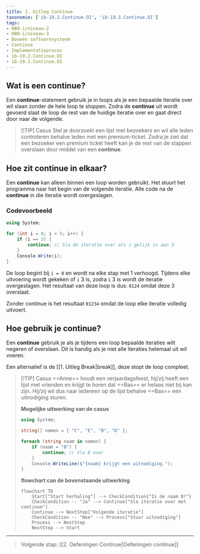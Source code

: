 ```yaml
---
title: 1. Uitleg Continue
taxonomie: ['ib-19.2.Continue.OI', 'ib-19.3.Continue.OI']
tags:
- HBO-i/niveau-2
- HBO-i/niveau-3
- Bouwen softwaresysteem
- Continue
- Implementatieproces
- ib-19.2.Continue.OI
- ib-19.3.Continue.OI
---
```


## Wat is een continue?
Een **continue**-statement gebruik je in loops als je een bepaalde iteratie over wil slaan zonder de hele loop te stoppen. Zodra de **continue** uit wordt gevoerd slaat de loop de rest van de huidige iteratie over en gaat direct door naar de volgende.

> [!TIP] Casus
> Stel je doorzoekt een lijst met bezoekers en wil alle leden controleren behalve leden met een premium-ticket. Zodra je ziet dat een bezoeker een premium ticket heeft kan je de rest van de stappen overslaan door middel van een **continue**.

## Hoe zit continue in elkaar?
Een **continue** kan alleen binnen een loop worden gebruikt. Het stuurt het programma naar het begin van de volgende iteratie. Alle code na de **continue** in die iteratie wordt overgeslagen.

### Codevoorbeeld
```csharp
using System;

for (int i = 0; i < 5; i++) {
    if (i == 3) {
        continue; // Sla de iteratie over als i gelijk is aan 3
    }
    Console.Write(i);
}
```

De loop begint bij `i = 0` en wordt na elke stap met 1 verhoogd. Tijdens elke uitvoering wordt gekeken of `i` 3 is, zodra `i` 3 is wordt de iteratie overgeslagen. Het resultaat van deze loop is dus: `0124` omdat deze 3 overslaat. 

Zonder continue is het resultaat `01234` omdat de loop elke iteratie volledig uitvoert.

## Hoe gebruik je continue?
Een **continue** gebruik je als je tijdens een loop bepaalde iteraties wilt negeren of overslaan. Dit is handig als je niet alle iteraties helemaal uit wil voeren.

Een alternatief is de [[1. Uitleg Break|break]], deze stopt de loop compleet.

> [!TIP] Casus
> ==Anne== houdt een verjaardagsfeest, hij/zij heeft een lijst met vrienden en krijgt te horen dat ==Bas== er helaas niet bij kan zijn. 
> Hij/zij wil dus naar iedereen op de lijst behalve ==Bas== een uitnodiging sturen.
> 
> **Mogelijke uitwerking van de casus**
> ```csharp
> using System;
> 
> string[] namen = { "C", "E", "B", "D" };
> 
> foreach (string naam in namen) {
>     if (naam = "B") {
>         continue; // Sla B over
>     }
>     Console.WriteLine($"{naam} krijgt een uitnodiging.");
> }
> 
> ```
> 
> **flowchart can de bovenstaande uitwerking**
> ```mermaid
> flowchart TD
>     Start["Start herhaling"] --> CheckCondition{"Is de naam B?"}
>     CheckCondition -- "Ja" --> Continue["Sla iteratie over met continue"]
>     Continue --> NextStep["Volgende iteratie"]
>     CheckCondition -- "Nee" --> Process["Stuur uitnodiging"]
>     Process --> NextStep
>     NextStep --> Start
> ```

---

> Volgende stap: [[2. Oefeningen Continue|Oefeningen continue]]

